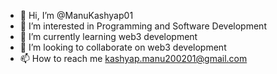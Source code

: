 - 👋 Hi, I’m @ManuKashyap01
- 👀 I’m interested in Programming and Software Development
- 🌱 I’m currently learning web3 development
- 💞️ I’m looking to collaborate on web3 development
- 📫 How to reach me kashyap.manu200201@gmail.com

<!---
ManuKashyap01/ManuKashyap01 is a ✨ special ✨ repository because its `README.md` (this file) appears on your GitHub profile.
You can click the Preview link to take a look at your changes.
--->
